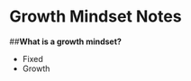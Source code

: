 # Growth Mindset Notes

##<strong>What is a growth mindset?</strong>
<ul> <li> Fixed </li> <li> Growth </li> </ul>
